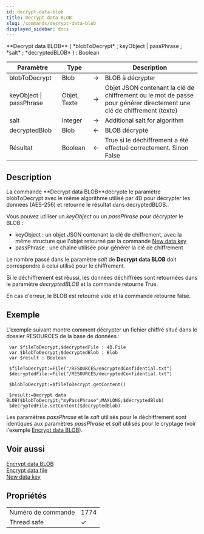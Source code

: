 ```yaml
---
id: decrypt-data-blob
title: Decrypt data BLOB
slug: /commands/decrypt-data-blob
displayed_sidebar: docs
---
```


<!--REF #_command_.Decrypt data BLOB.Syntax-->**Decrypt data BLOB** ( *blobToDecrypt* ; keyObject | passPhrase ; *salt* ; *decryptedBLOB* ) : Boolean<!-- END REF-->
<!--REF #_command_.Decrypt data BLOB.Params-->
| Paramètre | Type |  | Description |
| --- | --- | --- | --- |
| blobToDecrypt | Blob | &#8594;  | BLOB à décrypter |
| keyObject &#124; passPhrase | Objet, Texte | &#8594;  | Objet JSON contenant la clé de chiffrement ou le mot de passe pour générer directement une clé de chiffrement (texte) |
| salt | Integer | &#8594;  | Additional salt for algorithm |
| decryptedBlob | Blob | &#8592; | BLOB décrypté |
| Résultat | Boolean | &#8592; | True si le déchiffrement a été effectué correctement. Sinon False |

<!-- END REF-->

## Description 

<!--REF #_command_.Decrypt data BLOB.Summary-->La commande **Decrypt data BLOB**décrypte le paramètre blobToDecrypt avec le même algorithme utilisé par 4D pour décrypter les données (AES-256) et retourne le résultat dans decryptedBLOB.<!-- END REF-->.

Vous pouvez utiliser un *keyObject* ou un *passPhrase* pour décrypter le BLOB :

* keyObject : un objet JSON contenant la clé de chiffrement, avec la même structure que l'objet retourné par la commande [New data key](new-data-key.md)
* passPhrase : une chaîne utilisée pour générer la clé de chiffrement

Le nombre passé dans le paramètre *salt* de **Decrypt data BLOB** doit correspondre à celui utilisé pour le chiffrement.

Si le déchiffrement est réussi, les données déchiffrées sont retournées dans le paramètre *decryptedBLOB* et la commande retourne True.

En cas d'erreur, le BLOB est retourné vide et la commande retourne false.

## Exemple 

L'exemple suivant montre comment décrypter un fichier chiffré situé dans le dossier RESOURCES de la base de données :  
  
```4d
 var $fileToDecrypt;$decryptedFile : 4D.File
 var $blobToDecrypt;$decryptedBlob : Blob
 var $result : Boolean
 
 $fileToDecrypt:=File("/RESOURCES/encryptedConfidential.txt")
 $decryptedFile:=File("/RESOURCES/decryptedConfidential.txt")
 
 $blobToDecrypt:=$fileToDecrypt.getContent()
 
 $result:=Decrypt data BLOB($blobToDecrypt;"myPassPhrase";MAXLONG;$decryptedBlob)
 $decryptedFile.setContent($decryptedBlob)
```

Les paramètres *passPhrase* et le *salt* utilisés pour le déchiffrement sont identiques aux paramètres *passPhrase* et *salt* utilisés pour le cryptage (voir l'exemple [Encrypt data BLOB](encrypt-data-blob.md)).

## Voir aussi 

  
[Encrypt data BLOB](encrypt-data-blob.md)  
[Encrypt data file](encrypt-data-file.md)  
[New data key](new-data-key.md)  

## Propriétés

|  |  |
| --- | --- |
| Numéro de commande | 1774 |
| Thread safe | &check; |


